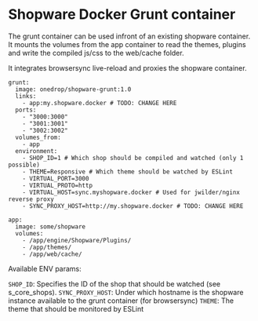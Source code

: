 # Shopware Docker Grunt container

The grunt container can be used infront of an existing shopware container.
It mounts the volumes from the app container to read the themes, plugins and 
write the compiled js/css to the web/cache folder.

It integrates browsersync live-reload and proxies the shopware container.

    grunt:
      image: onedrop/shopware-grunt:1.0
      links:
        - app:my.shopware.docker # TODO: CHANGE HERE
      ports:
        - "3000:3000"
        - "3001:3001"
        - "3002:3002"
      volumes_from:
        - app
      environment: 
        - SHOP_ID=1 # Which shop should be compiled and watched (only 1 possible)
        - THEME=Responsive # Which theme should be watched by ESLint
        - VIRTUAL_PORT=3000
        - VIRTUAL_PROTO=http
        - VIRTUAL_HOST=sync.myshopware.docker # Used for jwilder/nginx reverse proxy
        - SYNC_PROXY_HOST=http://my.shopware.docker # TODO: CHANGE HERE

    app:
      image: some/shopware
      volumes:
        - /app/engine/Shopware/Plugins/
        - /app/themes/
        - /app/web/cache/

Available ENV params:

`SHOP_ID`: Specifies the ID of the shop that should be watched (see s_core_shops).
`SYNC_PROXY_HOST`: Under which hostname is the shopware instance available to the grunt container (for browsersync)
`THEME`: The theme that should be monitored by ESLint

